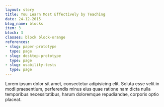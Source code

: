 ```yaml
---
layout: story
title: You Learn Most Effectively by Teaching
date: 24-12-2015
blog_name: blocks
item: 3
block: 3
classes: block block-orange
references:
- slug: paper-prototype
  type: page
- slug: desktop-prototype
  type: page
- slug: usability-tests
  type: page
---
```

Lorem ipsum dolor sit amet, consectetur adipisicing elit. Soluta esse velit in modi praesentium, perferendis minus eius quae ratione nam dicta nulla temporibus necessitatibus, harum doloremque repudiandae, corporis optio placeat.